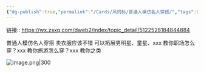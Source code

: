 ```yaml
---
{"dg-publish":true,"permalink":"/Cards/风向标/普通人模仿名人穿搭/","tags":["生财有术","风向标"],"noteIcon":3,"created":"2024-04-11","updated":"2024-04-12"}
---
```


链接:: https://wx.zsxq.com/dweb2/index/topic_detail/5122528184844884

普通人模仿名人穿搭 
卖衣服应该不错 
可以拓展男明星、童星、xxx 教你职场怎么穿？xxx 教你旅游怎么穿？xxx 教你之类

![image.png|300](http://img.xlg.life/images/202404120012738.png)
